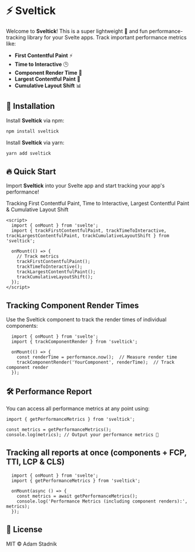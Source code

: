 # ⚡️ Sveltick

Welcome to **Sveltick**! This is a super lightweight 🦋 and fun performance-tracking library for your Svelte apps. Track important performance metrics like:

- **First Contentful Paint** ⚡️
- **Time to Interactive** 🕒
- **Component Render Time** 🔧
- **Largest Contentful Paint** 📏
- **Cumulative Layout Shift** 📊

## 🚀 Installation

Install **Sveltick** via npm:

```bash
npm install sveltick
```

Install **Sveltick** via yarn:

```bash
yarn add sveltick
```

## 🔥 Quick Start
Import **Sveltick** into your Svelte app and start tracking your app's performance!

Tracking First Contentful Paint, Time to Interactive, Largest Contentful Paint & Cumulative Layout Shift
```svelte
<script>
  import { onMount } from 'svelte';
  import { trackFirstContentfulPaint, trackTimeToInteractive, trackLargestContentfulPaint, trackCumulativeLayoutShift } from 'sveltick';

  onMount(() => {
    // Track metrics
    trackFirstContentfulPaint();
    trackTimeToInteractive();
    trackLargestContentfulPaint();
    trackCumulativeLayoutShift();
  });
</script>
```

## Tracking Component Render Times
Use the Sveltick component to track the render times of individual components:

```svelte
  import { onMount } from 'svelte';
  import { trackComponentRender } from 'sveltick';

  onMount(() => {
    const renderTime = performance.now();  // Measure render time
    trackComponentRender('YourComponent', renderTime);  // Track component render
  });
```

## 🛠 Performance Report
You can access all performance metrics at any point using:

```svelte
import { getPerformanceMetrics } from 'sveltick';

const metrics = getPerformanceMetrics();
console.log(metrics); // Output your performance metrics 🧐
```

## Tracking all reports at once (components + FCP, TTI, LCP & CLS)

```svelte
  import { onMount } from 'svelte';
  import { getPerformanceMetrics } from 'sveltick';

  onMount(async () => {
    const metrics = await getPerformanceMetrics();
    console.log('Performance Metrics (including component renders):', metrics);
  });
```

## 📜 License
MIT ©️ Adam Stadnik